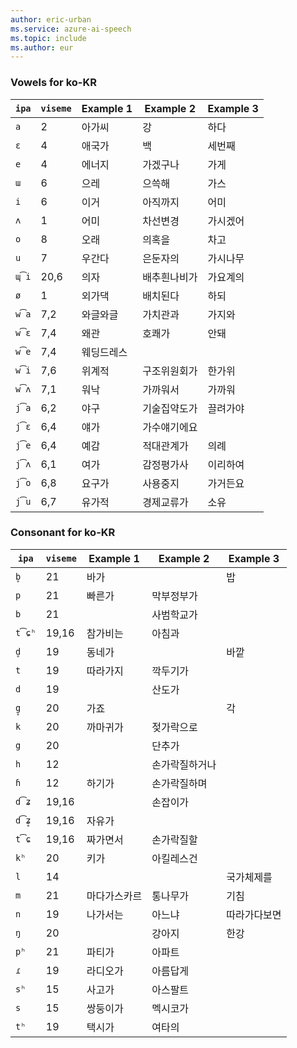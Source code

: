 ```yaml
---
author: eric-urban
ms.service: azure-ai-speech
ms.topic: include
ms.author: eur
---
```


### Vowels for ko-KR

| `ipa` | `viseme` | Example 1| Example 2| Example 3|
|-------|----------|--------|---------|--------|
| `a`   | 2        | 아가씨    | 강       | 하다     |
| `ɛ`   | 4        | 애국가    | 백       | 세번째    |
| `e`   | 4        | 에너지    | 가겠구나    | 가게     |
| `ɯ`   | 6        | 으레     | 으쓱해     | 가스     |
| `i`   | 6        | 이거     | 아직까지    | 어미     |
| `ʌ`   | 1        | 어미     | 차선변경    | 가시겠어   |
| `o`   | 8        | 오래     | 의혹을     | 차고     |
| `u`   | 7        | 우간다    | 은둔자의    | 가시나무   |
| `ɰ͡i` | 20,6     | 의자     | 배추흰나비가  | 가요계의   |
| `ø`   | 1        | 외가댁    | 배치된다    | 하되     |
| `w͡a` | 7,2      | 와글와글   | 가치관과    | 가지와    |
| `w͡ɛ` | 7,4      | 왜관     | 호쾌가     | 안돼     |
| `w͡e` | 7,4      | 웨딩드레스  |         |        |
| `w͡i` | 7,6      | 위계적    | 구조위원회가  | 한가위    |
| `w͡ʌ` | 7,1      | 워낙     | 가까워서    | 가까워    |
| `j͡a` | 6,2      | 야구     | 기술집약도가  | 끌려가야   |
| `j͡ɛ` | 6,4      | 얘가     | 가수얘기에요  |        |
| `j͡e` | 6,4      | 예감     | 적대관계가   | 의례     |
| `j͡ʌ` | 6,1      | 여가     | 감정평가사   | 이리하여   |
| `j͡o` | 6,8      | 요구가    | 사용중지    | 가거든요   |
| `j͡u` | 6,7      | 유가적    | 경제교류가   | 소유     |

### Consonant for ko-KR

| `ipa` | `viseme` | Example 1| Example 2| Example 3|
|-------|----------|--------|---------|--------|
| `b̥`  | 21       | 바가     |         | 밥      |
| `p`   | 21       | 빠른가    | 막부정부가   |        |
| `b`   | 21       |        | 사범학교가   |        |
| `t͡ɕʰ`| 19,16    | 참가비는   | 아침과     |        |
| `d̥`  | 19       | 동네가    |         | 바깥     |
| `t`   | 19       | 따라가지   | 깍두기가    |        |
| `d`   | 19       |        | 산도가     |        |
| `g̥`  | 20       | 가죠     |         | 각      |
| `k`   | 20       | 까마귀가   | 젖가락으로   |        |
| `g`   | 20       |        | 단추가     |        |
| `h`   | 12       |        | 손가락질하거나 |        |
| `ɦ`   | 12       | 하기가    | 손가락질하며  |        |
| `d͡ʑ` | 19,16    |        | 손잡이가    |        |
| `d͡ʑ̥`| 19,16    | 자유가    |         |        |
| `t͡ɕ` | 19,16    | 짜가면서   | 손가락질할   |        |
| `kʰ`  | 20       | 키가     | 아킬레스건   |        |
| `l`   | 14       |        |         | 국가체제를  |
| `m`   | 21       | 마다가스카르 | 통나무가    | 기침     |
| `n`   | 19       | 나가서는   | 아느냐     | 따라가다보면 |
| `ŋ`   | 20       |        | 강아지     | 한강     |
| `pʰ`  | 21       | 파티가    | 아파트     |        |
| `ɾ`   | 19       | 라디오가   | 아름답게    |        |
| `sʰ`  | 15       | 사고가    | 아스팔트    |        |
| `s`   | 15       | 쌍둥이가   | 멕시코가    |        |
| `tʰ`  | 19       | 택시가    | 여타의     |        |
